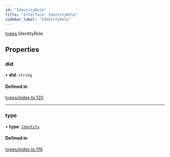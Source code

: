 ```yaml
---
id: "IdentityRole"
title: "Interface: IdentityRole"
sidebar_label: "IdentityRole"
---
```


[types](../../../modules/Types/Types.md).IdentityRole

## Properties

### did

• **did**: `string`

#### Defined in

[types/index.ts:120](https://github.com/PolymeshAssociation/polymesh-sdk/blob/372a67e5d/src/types/index.ts#L120)

___

### type

• **type**: [`Identity`](../../../enums/Types/RoleType/RoleType.md#identity)

#### Defined in

[types/index.ts:119](https://github.com/PolymeshAssociation/polymesh-sdk/blob/372a67e5d/src/types/index.ts#L119)
